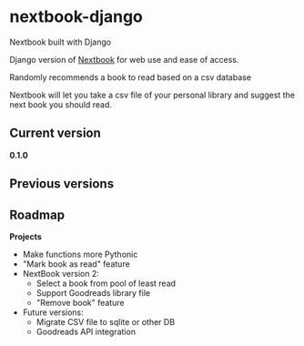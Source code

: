 # nextbook-django
Nextbook built with Django

Django version of [Nextbook][repo] for web use and ease of access.


Randomly recommends a book to read based on a csv database

Nextbook will let you take a csv file of your personal library and suggest the next book you should read.

<h2>Current version</h2>

**0.1.0**



<h2>Previous versions</h2>


<h2>Roadmap</h2


**Projects**

* Make functions more Pythonic
* "Mark book as read" feature
* NextBook version 2:
  * Select a book from pool of least read
  * Support Goodreads library file
  * "Remove book" feature
* Future versions:
  * Migrate CSV file to sqlite or other DB
  * Goodreads API integration



[repo]: https://github.com/Mandelliant/nextbook
